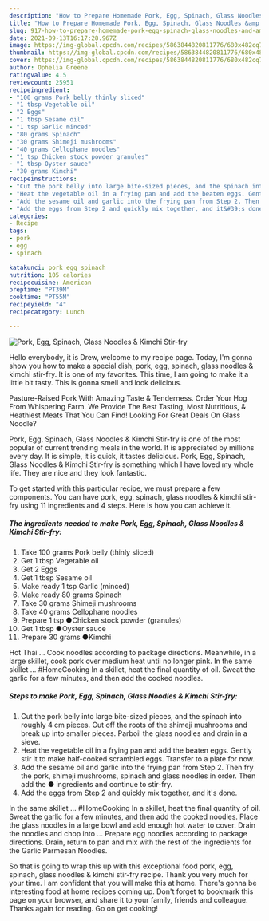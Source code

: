 ```yaml
---
description: "How to Prepare Homemade Pork, Egg, Spinach, Glass Noodles &amp;amp; Kimchi Stir-fry"
title: "How to Prepare Homemade Pork, Egg, Spinach, Glass Noodles &amp;amp; Kimchi Stir-fry"
slug: 917-how-to-prepare-homemade-pork-egg-spinach-glass-noodles-and-amp-kimchi-stir-fry
date: 2021-09-13T16:17:28.967Z
image: https://img-global.cpcdn.com/recipes/5863844820811776/680x482cq70/pork-egg-spinach-glass-noodles-kimchi-stir-fry-recipe-main-photo.jpg
thumbnail: https://img-global.cpcdn.com/recipes/5863844820811776/680x482cq70/pork-egg-spinach-glass-noodles-kimchi-stir-fry-recipe-main-photo.jpg
cover: https://img-global.cpcdn.com/recipes/5863844820811776/680x482cq70/pork-egg-spinach-glass-noodles-kimchi-stir-fry-recipe-main-photo.jpg
author: Ophelia Greene
ratingvalue: 4.5
reviewcount: 25951
recipeingredient:
- "100 grams Pork belly thinly sliced"
- "1 tbsp Vegetable oil"
- "2 Eggs"
- "1 tbsp Sesame oil"
- "1 tsp Garlic minced"
- "80 grams Spinach"
- "30 grams Shimeji mushrooms"
- "40 grams Cellophane noodles"
- "1 tsp Chicken stock powder granules"
- "1 tbsp Oyster sauce"
- "30 grams Kimchi"
recipeinstructions:
- "Cut the pork belly into large bite-sized pieces, and the spinach into roughly 4 cm pieces. Cut off the roots of the shimeji mushrooms and break up into smaller pieces. Parboil the glass noodles and drain in a sieve."
- "Heat the vegetable oil in a frying pan and add the beaten eggs. Gently stir it to make half-cooked scrambled eggs. Transfer to a plate for now."
- "Add the sesame oil and garlic into the frying pan from Step 2. Then fry the pork, shimeji mushrooms, spinach and glass noodles in order. Then add the ● ingredients and continue to stir-fry."
- "Add the eggs from Step 2 and quickly mix together, and it&#39;s done."
categories:
- Recipe
tags:
- pork
- egg
- spinach

katakunci: pork egg spinach 
nutrition: 105 calories
recipecuisine: American
preptime: "PT39M"
cooktime: "PT55M"
recipeyield: "4"
recipecategory: Lunch

---
```



![Pork, Egg, Spinach, Glass Noodles &amp; Kimchi Stir-fry](https://img-global.cpcdn.com/recipes/5863844820811776/680x482cq70/pork-egg-spinach-glass-noodles-kimchi-stir-fry-recipe-main-photo.jpg)

Hello everybody, it is Drew, welcome to my recipe page. Today, I'm gonna show you how to make a special dish, pork, egg, spinach, glass noodles &amp; kimchi stir-fry. It is one of my favorites. This time, I am going to make it a little bit tasty. This is gonna smell and look delicious.

Pasture-Raised Pork With Amazing Taste &amp; Tenderness. Order Your Hog From Whispering Farm. We Provide The Best Tasting, Most Nutritious, &amp; Heathiest Meats That You Can Find! Looking For Great Deals On Glass Noodle?

Pork, Egg, Spinach, Glass Noodles &amp; Kimchi Stir-fry is one of the most popular of current trending meals in the world. It is appreciated by millions every day. It is simple, it is quick, it tastes delicious. Pork, Egg, Spinach, Glass Noodles &amp; Kimchi Stir-fry is something which I have loved my whole life. They are nice and they look fantastic.


To get started with this particular recipe, we must prepare a few components. You can have pork, egg, spinach, glass noodles &amp; kimchi stir-fry using 11 ingredients and 4 steps. Here is how you can achieve it.

<!--inarticleads1-->

##### The ingredients needed to make Pork, Egg, Spinach, Glass Noodles &amp; Kimchi Stir-fry:

1. Take 100 grams Pork belly (thinly sliced)
1. Get 1 tbsp Vegetable oil
1. Get 2 Eggs
1. Get 1 tbsp Sesame oil
1. Make ready 1 tsp Garlic (minced)
1. Make ready 80 grams Spinach
1. Take 30 grams Shimeji mushrooms
1. Take 40 grams Cellophane noodles
1. Prepare 1 tsp ●Chicken stock powder (granules)
1. Get 1 tbsp ●Oyster sauce
1. Prepare 30 grams ●Kimchi


Hot Thai … Cook noodles according to package directions. Meanwhile, in a large skillet, cook pork over medium heat until no longer pink. In the same skillet … #HomeCooking In a skillet, heat the final quantity of oil. Sweat the garlic for a few minutes, and then add the cooked noodles. 

<!--inarticleads2-->

##### Steps to make Pork, Egg, Spinach, Glass Noodles &amp; Kimchi Stir-fry:

1. Cut the pork belly into large bite-sized pieces, and the spinach into roughly 4 cm pieces. Cut off the roots of the shimeji mushrooms and break up into smaller pieces. Parboil the glass noodles and drain in a sieve.
1. Heat the vegetable oil in a frying pan and add the beaten eggs. Gently stir it to make half-cooked scrambled eggs. Transfer to a plate for now.
1. Add the sesame oil and garlic into the frying pan from Step 2. Then fry the pork, shimeji mushrooms, spinach and glass noodles in order. Then add the ● ingredients and continue to stir-fry.
1. Add the eggs from Step 2 and quickly mix together, and it&#39;s done.


In the same skillet … #HomeCooking In a skillet, heat the final quantity of oil. Sweat the garlic for a few minutes, and then add the cooked noodles. Place the glass noodles in a large bowl and add enough hot water to cover. Drain the noodles and chop into … Prepare egg noodles according to package directions. Drain, return to pan and mix with the rest of the ingredients for the Garlic Parmesan Noodles. 

So that is going to wrap this up with this exceptional food pork, egg, spinach, glass noodles &amp; kimchi stir-fry recipe. Thank you very much for your time. I am confident that you will make this at home. There's gonna be interesting food at home recipes coming up. Don't forget to bookmark this page on your browser, and share it to your family, friends and colleague. Thanks again for reading. Go on get cooking!
